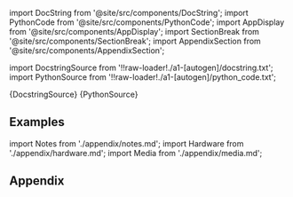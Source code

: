 
[//]: # (Custom component imports)

import DocString from '@site/src/components/DocString';
import PythonCode from '@site/src/components/PythonCode';
import AppDisplay from '@site/src/components/AppDisplay';
import SectionBreak from '@site/src/components/SectionBreak';
import AppendixSection from '@site/src/components/AppendixSection';

[//]: # (Docstring)

import DocstringSource from '!!raw-loader!./a1-[autogen]/docstring.txt';
import PythonSource from '!!raw-loader!./a1-[autogen]/python_code.txt';

<DocString>{DocstringSource}</DocString>
<PythonCode GLink='IO/PROTOCOLS/GPIB/PROLOGIX/PROLOGIX_VER/PROLOGIX_VER.py'>{PythonSource}</PythonCode>

<SectionBreak />

    

[//]: # (Examples)

## Examples

<AppDisplay 
  GLink='IO/PROTOCOLS/GPIB/PROLOGIX/PROLOGIX_VER'
  nodeLabel='PROLOGIX_VER'>
</AppDisplay>

<SectionBreak />

    

[//]: # (Appendix)

import Notes from './appendix/notes.md';
import Hardware from './appendix/hardware.md';
import Media from './appendix/media.md';

## Appendix

<AppendixSection index={0} folderPath='nodes/IO/PROTOCOLS/GPIB/PROLOGIX/PROLOGIX_VER/appendix/'><Notes /></AppendixSection>
<AppendixSection index={1} folderPath='nodes/IO/PROTOCOLS/GPIB/PROLOGIX/PROLOGIX_VER/appendix/'><Hardware /></AppendixSection>
<AppendixSection index={2} folderPath='nodes/IO/PROTOCOLS/GPIB/PROLOGIX/PROLOGIX_VER/appendix/'><Media /></AppendixSection>


